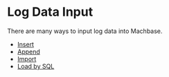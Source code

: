 # Log Data Input

There are many ways to input log data into Machbase.

* [Insert](./insert)
* [Append](./append)
* [Import](./import-data)
* [Load by SQL](./load)
